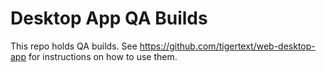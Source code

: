 # Desktop App QA Builds

This repo holds QA builds. See https://github.com/tigertext/web-desktop-app for instructions on how to use them.
